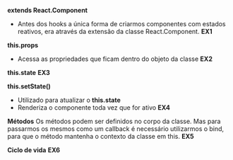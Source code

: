 **extends React.Component**
* Antes dos hooks a única forma de criarmos componentes com estados reativos, era através da extensão da classe React.Component.
__EX1__

**this.props**
* Acessa as propriedades que ficam dentro do objeto da classe
__EX2__

**this.state**
__EX3__

**this.setState()**
* Utilizado para atualizar o __this.state__
* Renderiza o componente toda vez que for ativo
__EX4__

**Métodos**
Os métodos podem ser definidos no corpo da classe. Mas para passarmos os mesmos como um callback é necessário utilizarmos o bind, para que o método mantenha o contexto da classe em this.
__EX5__

**Ciclo de vida**
__EX6__
